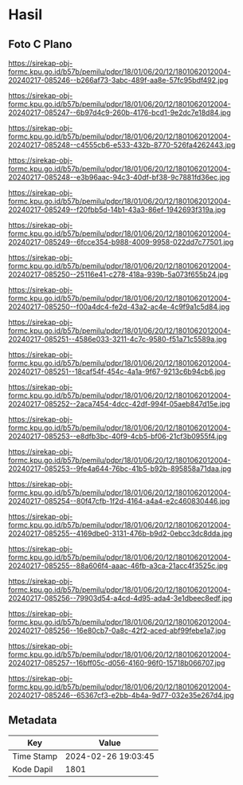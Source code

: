 # Hasil

## Foto C Plano

https://sirekap-obj-formc.kpu.go.id/b57b/pemilu/pdpr/18/01/06/20/12/1801062012004-20240217-085246--b266af73-3abc-489f-aa8e-57fc95bdf492.jpg

https://sirekap-obj-formc.kpu.go.id/b57b/pemilu/pdpr/18/01/06/20/12/1801062012004-20240217-085247--6b97d4c9-260b-4176-bcd1-9e2dc7e18d84.jpg

https://sirekap-obj-formc.kpu.go.id/b57b/pemilu/pdpr/18/01/06/20/12/1801062012004-20240217-085248--c4555cb6-e533-432b-8770-526fa4262443.jpg

https://sirekap-obj-formc.kpu.go.id/b57b/pemilu/pdpr/18/01/06/20/12/1801062012004-20240217-085248--e3b96aac-94c3-40df-bf38-9c7881fd36ec.jpg

https://sirekap-obj-formc.kpu.go.id/b57b/pemilu/pdpr/18/01/06/20/12/1801062012004-20240217-085249--f20fbb5d-14b1-43a3-86ef-1942693f319a.jpg

https://sirekap-obj-formc.kpu.go.id/b57b/pemilu/pdpr/18/01/06/20/12/1801062012004-20240217-085249--6fcce354-b988-4009-9958-022dd7c77501.jpg

https://sirekap-obj-formc.kpu.go.id/b57b/pemilu/pdpr/18/01/06/20/12/1801062012004-20240217-085250--25116e41-c278-418a-939b-5a073f655b24.jpg

https://sirekap-obj-formc.kpu.go.id/b57b/pemilu/pdpr/18/01/06/20/12/1801062012004-20240217-085250--f00a4dc4-fe2d-43a2-ac4e-4c9f9a1c5d84.jpg

https://sirekap-obj-formc.kpu.go.id/b57b/pemilu/pdpr/18/01/06/20/12/1801062012004-20240217-085251--4586e033-3211-4c7c-9580-f51a71c5589a.jpg

https://sirekap-obj-formc.kpu.go.id/b57b/pemilu/pdpr/18/01/06/20/12/1801062012004-20240217-085251--18caf54f-454c-4a1a-9f67-9213c6b94cb6.jpg

https://sirekap-obj-formc.kpu.go.id/b57b/pemilu/pdpr/18/01/06/20/12/1801062012004-20240217-085252--2aca7454-4dcc-42df-994f-05aeb847d15e.jpg

https://sirekap-obj-formc.kpu.go.id/b57b/pemilu/pdpr/18/01/06/20/12/1801062012004-20240217-085253--e8dfb3bc-40f9-4cb5-bf06-21cf3b0955f4.jpg

https://sirekap-obj-formc.kpu.go.id/b57b/pemilu/pdpr/18/01/06/20/12/1801062012004-20240217-085253--9fe4a644-76bc-41b5-b92b-895858a71daa.jpg

https://sirekap-obj-formc.kpu.go.id/b57b/pemilu/pdpr/18/01/06/20/12/1801062012004-20240217-085254--80f47cfb-1f2d-4164-a4a4-e2c460830446.jpg

https://sirekap-obj-formc.kpu.go.id/b57b/pemilu/pdpr/18/01/06/20/12/1801062012004-20240217-085255--4169dbe0-3131-476b-b9d2-0ebcc3dc8dda.jpg

https://sirekap-obj-formc.kpu.go.id/b57b/pemilu/pdpr/18/01/06/20/12/1801062012004-20240217-085255--88a606f4-aaac-46fb-a3ca-21acc4f3525c.jpg

https://sirekap-obj-formc.kpu.go.id/b57b/pemilu/pdpr/18/01/06/20/12/1801062012004-20240217-085256--79903d54-a4cd-4d95-ada4-3e1dbeec8edf.jpg

https://sirekap-obj-formc.kpu.go.id/b57b/pemilu/pdpr/18/01/06/20/12/1801062012004-20240217-085256--16e80cb7-0a8c-42f2-aced-abf99febe1a7.jpg

https://sirekap-obj-formc.kpu.go.id/b57b/pemilu/pdpr/18/01/06/20/12/1801062012004-20240217-085257--16bff05c-d056-4160-96f0-15718b066707.jpg

https://sirekap-obj-formc.kpu.go.id/b57b/pemilu/pdpr/18/01/06/20/12/1801062012004-20240217-085246--65367cf3-e2bb-4b4a-9d77-032e35e267d4.jpg


## Metadata

| Key        | Value               |
| ---------- | ------------------- |
| Time Stamp | 2024-02-26 19:03:45 |
| Kode Dapil | 1801                |



